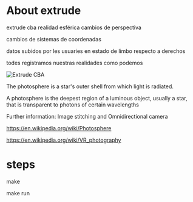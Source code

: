 # About extrude

extrude cba realidad esférica cambios de perspectiva

cambios de sistemas de coordenadas

datos subidos por les usuaries en estado de limbo respecto a derechos

todes registramos nuestras realidades como podemos

![Extrude CBA](bin/data/terminal.png)


The photosphere is a star's outer shell from which light is radiated.


A photosphere is the deepest region of a luminous object, usually a star, that is transparent to photons of certain wavelengths

Further information: Image stitching and Omnidirectional camera


https://en.wikipedia.org/wiki/Photosphere

https://en.wikipedia.org/wiki/VR_photography



# steps
make

make run

